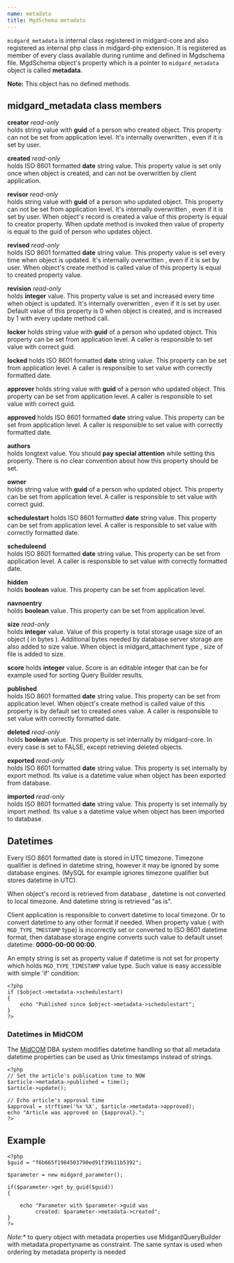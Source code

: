 ```yaml
---
name: metadata
title: MgdSchema metadata
---
```

`midgard_metadata` is internal class registered in midgard-core and also registered 
as internal php class in midgard-php extension. It is registered as member of every class available during runtime and defined in Mgdschema file. 
MgdSchema object's property which is a pointer to `midgard_metadata` object is called  __metadata__.

**Note:** This object has no defined methods.

## midgard_metadata class members

__creator__  _read-only_  
holds string value with __guid__ of a person who created object.
This property can not be set from application level. It's internally overwritten , even if it is set by user. 
   
__created__  _read-only_  
holds ISO 8601 formatted __date__ string value.
This property value is set only once when object is created, and can not be overwritten by client application. 

__revisor__  _read-only_  
holds string value with __guid__ of a person who updated object.
This property can not be set from application level. It's internally  overwritten , even if it is set by user. When object's record is created a value of this property is equal to creator property. When update method is invoked then value of property is equal to the guid of  person who updates object.

__revised__ _read-only_  
holds ISO 8601 formatted __date__ string value.
This property value is set every time when object is updated.
It's internally overwritten , even if it is set by user. When object's create method is called value of this property is equal to created property value.

__revision__ _read-only_  
holds __integer__ value.
This property value is set and increased every time when object is updated. 
It's internally overwritten , even if it is set by user. 
Default value of this property is 0 when object is created, and is increased by 1 with every update method call.

__locker__ 
holds string value with __guid__ of a person who updated object.
This property can be set from application level. A caller is responsible 
to set value with correct guid.
 
__locked__ 
holds ISO 8601 formatted __date__ string value.
This property can be set from application level.
A caller is responsible to set value with correctly formatted date.

__approver__
holds string value with __guid__ of a person who updated object.
This property can be set from application level. 
A caller is responsible to set value with correct guid.

__approved__
holds ISO 8601 formatted __date__ string value.
This property can be set from application level.
A caller is responsible to set value with correctly formatted date.

__authors__  
holds longtext value.
You should __pay special attention__ while setting this property.
There is no clear convention about how this property should be set.

__owner__  
holds string value with __guid__ of a person who updated object.
This property can be set from application level. 
A caller is responsible to set value with correct guid.

__schedulestart__
holds ISO 8601 formatted __date__ string value.
This property can be set from application level.
A caller is responsible to set value with correctly formatted date.

__scheduleend__  
holds ISO 8601 formatted __date__ string value.
This property can be set from application level.
A caller is responsible to set value with correctly formatted date.

__hidden__  
holds __boolean__ value.
This property can be set from application level.

__navnoentry__  
holds __boolean__ value.
This property can be set from application level.

__size__  _read-only_  
holds __integer__ value.
Value of this property is total storage usage size of an object ( in bytes ). 
Additional bytes needed by database server storage are also added to size value. When object is midgard_attachment type , size of file is added to size.

__score__
holds __integer__ value.
Score is an editable integer that can be for example used for sorting Query Builder results.

__published__  
holds ISO 8601 formatted __date__ string value.
This property can be set from application level.
When object's create method is called value of this property is by default set to created ones value.
A caller is responsible to set value with correctly formatted date.

__deleted__ _read-only_  
holds __boolean__ value.
This property is set internally by midgard-core.
In every case is set to FALSE, except retrieving deleted objects.

__exported__ _read-only_  
holds ISO 8601 formatted __date__ string value.
This property is set internally by export method. Its value is a datetime value when object has been exported from database.

__imported__ _read-only_  
holds ISO 8601 formatted __date__ string value.
This property is set internally by import method. Its value s a datetime value when object has been imported to database.

## Datetimes

Every ISO 8601 formatted date is stored in UTC timezone. Timezone qualifier is defined in datetime string, however it may be ignored by some database engines. (MySQL for example ignores timezone qualifier but stores datetime in UTC). 

When object's record  is retrieved from database , datetime is not converted to local timezone. And datetime string is retrieved "as is".

Client application is responsible to convert datetime to local timezone. Or to convert datetime to any other format if needed. When property value ( with `MGD_TYPE_TMESTAMP` type) is incorrectly set or converted to ISO 8601 datetime format, then  database storage engine converts such value to default unset datetime: __0000-00-00 00:00__.

An empty string is set as property value if datetime is not set for property which holds `MGD_TYPE_TIMESTAMP` value type. Such value is easy accessible with simple 'if' condition:

    <?php
    if ($object->metadata->schedulestart)
    {
        echo "Published since $object->metadata->schedulestart";
    }
    ?>

### Datetimes in MidCOM

The [MidCOM](/midcom/) DBA system modifies datetime handling so that all metadata datetime properties can be used as Unix timestamps instead of strings.

    <?php
    // Set the article's publication time to NOW
    $article->metadata->published = time();
    $article->update();

    // Echo article's approval time
    $approval = strftime('%x %X', $article->metadata->approved);
    echo "Article was approved on {$approval}.";
    ?>

## Example

    <?php
    $guid = "f6b665f1984503790ed91f39b11b5392";

    $parameter = new midgard_parameter();
    
    if($parameter->get_by_guid($guid)) 
    {
    
        echo "Parameter with $parameter->guid was 
             created: $parameter->metadata->created"; 
    }
    ?> 


*Note:** to query object with metadata properties use MidgardQueryBuilder with metadata.propertyname as constraint. The same syntax is used when ordering by metadata property is needed
